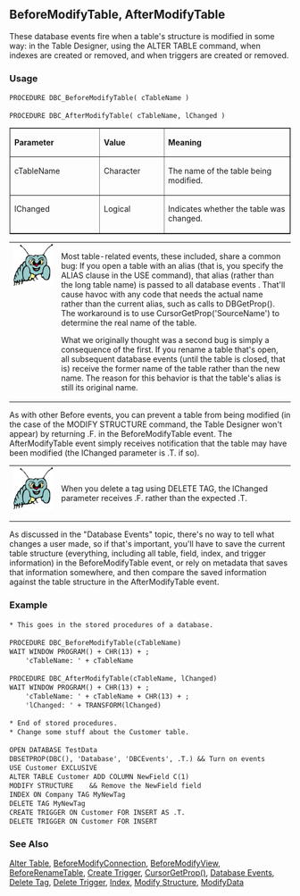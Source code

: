 ## BeforeModifyTable, AfterModifyTable

These database events fire when a table's structure is modified in some way: in the Table Designer, using the ALTER TABLE command, when indexes are created or removed, and when triggers are created or removed.

### Usage

```foxpro
PROCEDURE DBC_BeforeModifyTable( cTableName )

PROCEDURE DBC_AfterModifyTable( cTableName, lChanged )
```
<table border cellspacing=0 cellpadding=0 width=100%>
<tr>
  <td width=32% valign=top>
  <p><b>Parameter</b></p>
  </td>
  <td width=23% valign=top>
  <p><b>Value</b></p>
  </td>
  <td width=45% valign=top>
  <p><b>Meaning</b></p>
  </td>
 </tr>
<tr>
  <td width=32% valign=top>
  <p>cTableName</p>
  </td>
  <td width=23% valign=top>
  <p>Character</p>
  </td>
  <td width=45% valign=top>
  <p>The name of the table being modified.</p>
  </td>
 </tr>
<tr>
  <td width=32% valign=top>
  <p>lChanged</p>
  </td>
  <td width=23% valign=top>
  <p>Logical</p>
  </td>
  <td width=45% valign=top>
  <p>Indicates whether the table was changed.</p>
  </td>
 </tr>
</table>

<table border=0 cellspacing=0 cellpadding=0 width=100%>
<tr>
  <td width=17% valign=top>
<img width=95 height=77 src="bug.gif"></p>
  </td>
  <td width=83%>
  <p>Most table-related events, these included, share a common bug: If you open a table with an alias (that is, you specify the ALIAS clause in the USE command), that alias (rather than the long table name) is passed to all database events . That'll cause havoc with any code that needs the actual name rather than the current alias, such as calls to DBGetProp(). The workaround is to use CursorGetProp('SourceName') to determine the real name of the table.</p>
  <p>What we originally thought was a second bug is simply a consequence of the first. If you rename a table that's open, all subsequent database events (until the table is closed, that is) receive the former name of the table rather than the new name. The reason for this behavior is that the table's alias is still its original name.</p>
  </td>
 </tr>
</table>

As with other Before events, you can prevent a table from being modified (in the case of the MODIFY STRUCTURE command, the Table Designer won't appear) by returning .F. in the BeforeModifyTable event. The AfterModifyTable event simply receives notification that the table may have been modified (the lChanged parameter is .T. if so).

<table border=0 cellspacing=0 cellpadding=0 width=100%>
<tr>
  <td width=17% valign=top>
<img width=95 height=77 src="bug.gif"></p>
  </td>
  <td width=83%>
  <p>When you delete a tag using DELETE TAG, the lChanged parameter receives .F. rather than the expected .T.</p>
  </td>
 </tr>
</table>

As discussed in the "Database Events" topic, there's no way to tell what changes a user made, so if that's important, you'll have to save the current table structure (everything, including all table, field, index, and trigger information) in the BeforeModifyTable event, or rely on metadata that saves that information somewhere, and then compare the saved information against the table structure in the AfterModifyTable event.

### Example

```foxpro
* This goes in the stored procedures of a database.

PROCEDURE DBC_BeforeModifyTable(cTableName)
WAIT WINDOW PROGRAM() + CHR(13) + ;
    'cTableName: ' + cTableName

PROCEDURE DBC_AfterModifyTable(cTableName, lChanged)
WAIT WINDOW PROGRAM() + CHR(13) + ;
    'cTableName: ' + cTableName + CHR(13) + ;
    'lChanged: ' + TRANSFORM(lChanged)

* End of stored procedures.
* Change some stuff about the Customer table.

OPEN DATABASE TestData
DBSETPROP(DBC(), 'Database', 'DBCEvents', .T.) && Turn on events
USE Customer EXCLUSIVE
ALTER TABLE Customer ADD COLUMN NewField C(1)
MODIFY STRUCTURE    && Remove the NewField field
INDEX ON Company TAG MyNewTag
DELETE TAG MyNewTag
CREATE TRIGGER ON Customer FOR INSERT AS .T.
DELETE TRIGGER ON Customer FOR INSERT
```
### See Also

[Alter Table](s4g332.md), [BeforeModifyConnection](s4g847.md), [BeforeModifyView](s4g850.md), [BeforeRenameTable](s4g853.md), [Create Trigger](s4g346.md), [CursorGetProp()](s4g348.md), [Database Events](s4g900.md), [Delete Tag](s4g074.md), [Delete Trigger](s4g346.md), [Index](s4g074.md), [Modify Structure](s4g069.md), [ModifyData](s4g861.md)
